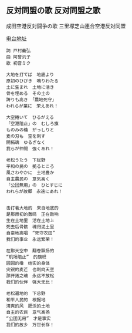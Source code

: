 ## 反対同盟の歌 反对同盟之歌
成田空港反対闘争の歌
三里塚芝山連合空港反対同盟

[电台地址](http://music.163.com/dj?id=1369470863&userid=328877362)

    詞 戸村義弘
    曲 阿曾汎子
    歌 初音ミク

    大地を打てば　地底より
    原初のひびき　鳴りわたる
    土に生まれ　土地に活き
    骨を埋める　その土の
    誇りも高き　「農地死守」
    われらが業に　栄えあれ！

    大空捲いて　ひるがえる
    「空港阻止」の　むしろ旗
    ものみの櫓　がっしりと
    麦の刃も　空を刺す
    開拓魂　ゆるぎなく
    我らが仲間　強くあれ！

    老松うたう　下総野
    平和の民の　拠るところ
    風さわやかに　土地豊か
    自主農民の　意気高く
    「公団無用」の　ひとすじに
    われらが故郷　永遠にあれ！


    击打着大地的　来自地底的
    是那原初的轰鸣　正在敲响
    生在土地里　活在土地上
    死去后骨骸　魂归泥土里
    自豪地高唱　“死守农田”
    我们的事业　永远繁荣！

    在那天空中　翻卷飘扬的
    “机场阻止”　的旗帜
    圆圆的橹　结实的身体
    尖锐的麦芒　也刺向天空
    那开拓之魂　永远不放松
    我们的伙伴　强大无比！

    老松遍地的　下总野
    和平人民的　根据地
    清爽的风　肥沃的土地
    自主的农民　意气高扬
    “公团无用”　才是事实
    我们的故乡　万世长存！
